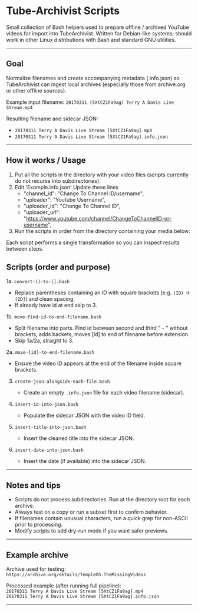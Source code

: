 # Tube-Archivist Scripts

Small collection of Bash helpers used to prepare offline / archived YouTube videos for import into TubeArchivist. Written for Debian-like systems; should work in other Linux distributions with Bash and standard GNU utilities.

---

## Goal
Normalize filenames and create accompanying metadata (.info.json) so TubeArchivist can ingest local archives (especially those from archive.org or other offline sources).

Example input filename:
`20170311 (5XtCZ1Fa9ag) Terry A Davis Live Stream.mp4`

Resulting filename and sidecar JSON:
- `20170311 Terry A Davis Live Stream [5XtCZ1Fa9ag].mp4`
- `20170311 Terry A Davis Live Stream [5XtCZ1Fa9ag].info.json`

---

## How it works / Usage
1. Put all the scripts in the directory with your video files (scripts currently do not recurse into subdirectories).
2. Edit 'Example.info.json'
  Update these lines
    - "channel_id": "Change To Channel ID/username",
    - "uploader": "Youtube Username",
    - "uploader_id": "Change To Channel ID",
    - "uploader_url": "https://www.youtube.com/channel/ChangeToChannelID-or-username",
3. Run the scripts in order from the directory containing your media below:

Each script performs a single transformation so you can inspect results between steps.

## Scripts (order and purpose)
1a. `convert-()-to-[].bash`  
   - Replace parentheses containing an ID with square brackets (e.g. `(ID)` -> `[ID]`) and clean spacing.
   - If already have id at end skip to 3. 

1b. `move-find-id-to-end-filename.bash`
   - Split filename into parts. Find id between second and third " - " without brackets, adds backets, moves [id] to end of filename before extension.
   - Skip 1a/2a, straight to 3.

2a. `move-[id]-to-end-filename.bash`  
   - Ensure the video ID appears at the end of the filename inside square brackets.

3. `create-json-alongside-each-file.bash`  
   - Create an empty `.info.json` file for each video filename (sidecar).

4. `insert-id-into-json.bash`  
   - Populate the sidecar JSON with the video ID field.

5. `insert-title-into-json.bash`  
   - Insert the cleaned title into the sidecar JSON.

6. `insert-date-into-json.bash`  
   - Insert the date (if available) into the sidecar JSON.

---

## Notes and tips
- Scripts do not process subdirectories. Run at the directory root for each archive.
- Always test on a copy or run a subset first to confirm behavior.
- If filenames contain unusual characters, run a quick grep for non-ASCII prior to processing.
- Modify scripts to add dry-run mode if you want safer previews.

---

## Example archive
Archive used for testing:  
`https://archive.org/details/TempleOS-TheMissingVideos`

Processed example (after running full pipeline):  
`20170311 Terry A Davis Live Stream [5XtCZ1Fa9ag].mp4`  
`20170311 Terry A Davis Live Stream [5XtCZ1Fa9ag].info.json`

---
